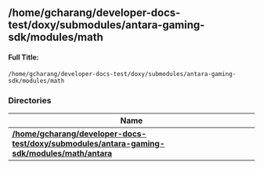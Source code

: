 

## /home/gcharang/developer-docs-test/doxy/submodules/antara-gaming-sdk/modules/math

#### Full Title:
```
/home/gcharang/developer-docs-test/doxy/submodules/antara-gaming-sdk/modules/math
```





### Directories

| Name           |
| -------------- |
| **[/home/gcharang/developer-docs-test/doxy/submodules/antara-gaming-sdk/modules/math/antara](Files/dir_c120be348414f747b09f0ab9498b3bd2.md#dir-/home/gcharang/developer-docs-test/doxy/submodules/antara-gaming-sdk/modules/math/antara)**  |






















